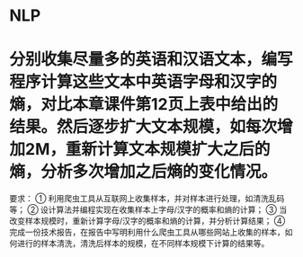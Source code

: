 # NLP
# 分别收集尽量多的英语和汉语文本，编写程序计算这些文本中英语字母和汉字的熵，对比本章课件第12页上表中给出的结果。然后逐步扩大文本规模，如每次增加2M，重新计算文本规模扩大之后的熵，分析多次增加之后熵的变化情况。

要求： 
①	利用爬虫工具从互联网上收集样本，并对样本进行处理，如清洗乱码等； 
②	设计算法并编程实现在收集样本上字母/汉字的概率和熵的计算； 
③	当改变样本规模时，重新计算字母/汉字的概率和熵的计算，并分析计算结果； 
④	完成一份技术报告，在报告中写明利用什么爬虫工具从哪些网站上收集的样本，如何进行的样本清洗，清洗后样本的规模，在不同样本规模下计算的结果等。
